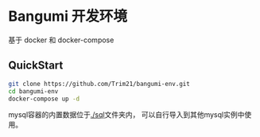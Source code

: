 # Bangumi 开发环境

基于 docker 和 docker-compose

## QuickStart

```bash
git clone https://github.com/Trim21/bangumi-env.git
cd bangumi-env
docker-compose up -d
```


mysql容器的内置数据位于[./sql](https://github.com/Trim21/bangumi-env/tree/master/sql)文件夹内，
可以自行导入到其他mysql实例中使用。
